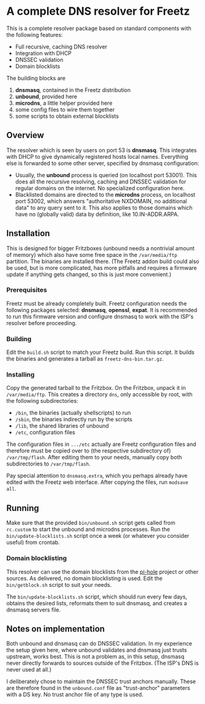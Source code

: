 # A complete DNS resolver for Freetz

This is a complete resolver package based on standard components
with the following features:

* Full recursive, caching DNS resolver
* Integration with DHCP
* DNSSEC validation
* Domain blocklists

The building blocks are

1. __dnsmasq__, contained in the Freetz distribution
2. __unbound__, provided here
3. __microdns__, a little helper provided here
4. some config files to wire them together
5. some scripts to obtain external blocklists

## Overview

The resolver which is seen by users on port 53 is __dnsmasq__. This
integrates with DHCP to give dynamically registered hosts local names.
Everything else is forwarded to some other server, specified by
dnsmasq configuration:

* Usually, the __unbound__ process is queried (on localhost port 53001).
  This does all the recursive resolving, caching and DNSSEC validation
  for regular domains on the internet. No specialized configuration here.
* Blacklisted domains are directed to the __microdns__ process, on localhost
  port 53002, which answers "authoritative NXDOMAIN, no additional data"
  to any query sent to it. This also applies to those domains which
  have no (globally valid) data by definition, like 10.IN-ADDR.ARPA.

## Installation

This is designed for bigger Fritzboxes (unbound needs a nontrivial
amount of memory) which also have some free space in the `/var/media/ftp`
partition. The binaries are installed there. (The Freetz addon build
could also be used, but is more complicated, has more pitfalls
and requires a firmware update if anything gets changed, so this is
just more convenient.)

### Prerequisites

Freetz must be already completely built. Freetz configuration needs
the following packages selected: __dnsmasq__, __openssl__, __expat__.
It is recommended to run this firmware version and configure dnsmasq
to work with the ISP's resolver before proceeding.

### Building

Edit the `build.sh` script to match your Freetz build. Run this script.
It builds the binaries and generates a tarball as `freetz-dns-bin.tar.gz`.

### Installing

Copy the generated tarball to the Fritzbox. On the Fritzbox, unpack it
in `/var/media/ftp`. This creates a directory `dns`, only accessible by
root, with the following subdirectories:

* `/bin`, the binaries (actually shellscripts) to run
* `/sbin`, the binaries indirectly run by the scripts
* `/lib`, the shared libraries of unbound
* `/etc`, configuration files

The configuration files in `.../etc` actually are Freetz configuration
files and therefore must be copied over to (the respective
subdirectory of) `/var/tmp/flash`. After editing them to your needs,
manually copy both subdirectories to `/var/tmp/flash`.

Pay special attention to `dnsmasq.extra`, which you perhaps already
have edited with the Freetz web interface. After copying the files, run
`modsave all`.

## Running

Make sure that the provided `bin/unbound.sh` script gets called from
`rc.custom` to start the unbound and microdns processes. Run the
`bin/update-blocklists.sh` script once a week (or whatever you
consider useful) from crontab.

### Domain blocklisting

This resolver can use the domain blocklists from the
[pi-hole](https://pi-hole.net) project or other sources. As delivered,
no domain blocklisting is used. Edit the `bin/getblock.sh` script to
suit your needs.

The `bin/update-blocklists.sh` script, which should run every few
days, obtains the desired lists, reformats them to suit dnsmasq, and
creates a dnsmasq servers file.

## Notes on implementation

Both unbound and dnsmasq can do DNSSEC validation. In my experience
the setup given here, where unbound validates and dnsmasq just trusts
upstream, works best. This is not a problem as, in this setup, dnsmasq
never directly forwards to sources outside of the Fritzbox. (The ISP's
DNS is never used at all.)

I deliberately chose to maintain the DNSSEC trust anchors manually.
These are therefore found in the `unbound.conf` file as "trust-anchor"
parameters with a DS key. No trust anchor file of any type is used.

